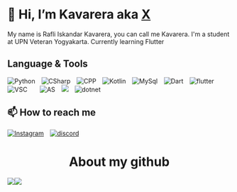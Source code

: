 # 👋 Hi, I’m Kavarera aka [X](www.instageram.com/indeed.justanx)
My name is Rafli Iskandar Kavarera, you can call me Kavarera. I'm a student at UPN Veteran Yogyakarta. Currently learning Flutter

## Language & Tools
![Python](https://img.shields.io/badge/Python-black.svg?style=for-the-badge&logo=Python&logoColor=yellow)&emsp;![CSharp](https://img.shields.io/badge/CSharp-success.svg?style=for-the-badge&logo=CSharp)&emsp;![CPP](https://img.shields.io/badge/CPP-blue.svg?style=for-the-badge&logo=cplusplus)&emsp;![Kotlin](https://img.shields.io/badge/Kotlin-blue.svg?style=for-the-badge&logo=Kotlin)&emsp;![MySql](https://img.shields.io/badge/MySql-white.svg?style=for-the-badge&logo=Mysql)&emsp;![Dart](https://img.shields.io/badge/dart-informational.svg?style=for-the-badge&logo=Dart)&emsp;![flutter](https://img.shields.io/badge/Flutter-blue.svg?style=for-the-badge&logo=flutter)<br/>
![VSC](https://img.shields.io/badge/VSCode-0078D4?style=for-the-badge&logo=visual%20studio%20code&logoColor=white)&emsp;&emsp;![AS](https://img.shields.io/badge/Android%20Studio-green.svg?style=for-the-badge&logo=android%20studio)&emsp;![](https://img.shields.io/badge/Visual%20Studio-blueviolet.svg?style=for-the-badge&logo=visual%20studio&logoColor=violet)&emsp;![dotnet](https://img.shields.io/badge/.net-blueviolet.svg?style=for-the-badge&logo=dotnet)
    
## 📫 How to reach me
[![Instagram](https://img.shields.io/badge/indeed.justanx-blueviolet.svg?style=for-the-badge&logo=instagram)](https://www.instagram.com/indeed.justanx)&emsp;[![discord](https://img.shields.io/badge/Discord-blue.svg?style=for-the-badge&logo=discord&logoColor=black)](https://discord.gg/awJCCZNcua)

<h1 align="center">About my github</h1>
<img src="https://github-readme-stats.vercel.app/api/top-langs?username=Kavarera&layout=compact&theme=tokyonight"/><img src="https://github-readme-stats.vercel.app/api?username=kavarera&layout=compact&show_icons=true&theme=tokyonight"/>&emsp;
